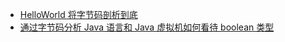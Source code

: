 - [HelloWorld 将字节码剖析到底](<https://mp.weixin.qq.com/s?__biz=MzIwMzQzOTI1Ng==&mid=2247483929&idx=1&sn=f8419f5f825e8110016728c9d0ff8382&chksm=96ce2feea1b9a6f8c17da61037e97ddc8fe3fa26ac0ed082c193585e0c45a91dedad094c20a1&mpshare=1&scene=23&srcid=0214zxIqmeFqUMvRMyYBTHa8&sharer_sharetime=1581695305863&sharer_shareid=e6d90aec84add5cf004cb1ab6979727c#rd>)
- [通过字节码分析 Java 语言和 Java 虚拟机如何看待 boolean 类型](<https://blog.csdn.net/qq_40697071/article/details/103440581>)